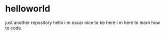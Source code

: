 # helloworld
just another repository
hello i m oscar nice to be here
i m here to learn how to code.
